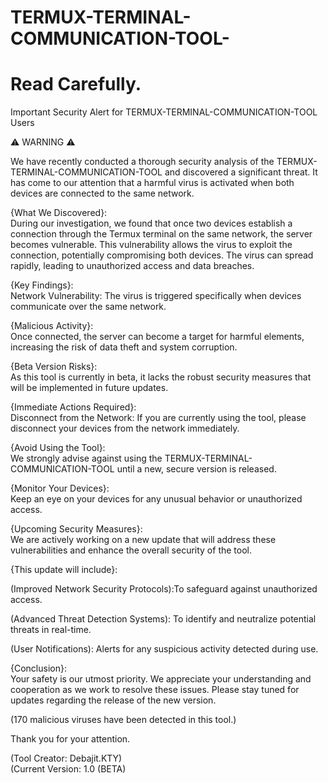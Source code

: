 # TERMUX-TERMINAL-COMMUNICATION-TOOL-
# Read Carefully.

Important Security Alert for TERMUX-TERMINAL-COMMUNICATION-TOOL Users

⚠️ WARNING ⚠️

We have recently conducted a thorough security analysis of the TERMUX-TERMINAL-COMMUNICATION-TOOL and discovered a significant threat. It has come to our attention that a harmful virus is activated when both devices are connected to the same network.

{What We Discovered}:               
During our investigation, we found that once two devices establish a connection through the Termux terminal on the same network, the server becomes vulnerable. This vulnerability allows the virus to exploit the connection, potentially compromising both devices. The virus can spread rapidly, leading to unauthorized access and data breaches.

{Key Findings}:                     
Network Vulnerability: The virus is triggered specifically when devices communicate over the same network.

{Malicious Activity}:               
Once connected, the server can become a target for harmful elements, increasing the risk of data theft and system corruption.

{Beta Version Risks}:               
As this tool is currently in beta, it lacks the robust security measures that will be implemented in future updates.

{Immediate Actions Required}:       
Disconnect from the Network: If you are currently using the tool, please disconnect your devices from the network immediately.

{Avoid Using the Tool}:             
We strongly advise against using the TERMUX-TERMINAL-COMMUNICATION-TOOL until a new, secure version is released.

{Monitor Your Devices}:             
Keep an eye on your devices for any unusual behavior or unauthorized access.

{Upcoming Security Measures}:       
We are actively working on a new update that will address these vulnerabilities and enhance the overall security of the tool.
 
{This update will include}:         

(Improved Network Security
Protocols):To safeguard against unauthorized access.

(Advanced Threat Detection Systems): To identify and neutralize potential threats in real-time.

(User Notifications): Alerts for any suspicious activity detected during use.

{Conclusion}:                       
Your safety is our utmost priority. We appreciate your understanding and cooperation as we work to resolve these issues. Please stay tuned for updates regarding the release of the new version.

(170 malicious viruses have been detected in this tool.)

Thank you for your attention.

(Tool Creator: Debajit.KTY)         
(Current Version: 1.0 (BETA)

